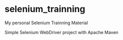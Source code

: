 selenium_trainning
==================

My personal Selenium Trainning Material

Simple Selenium WebDriver project with Apache Maven
